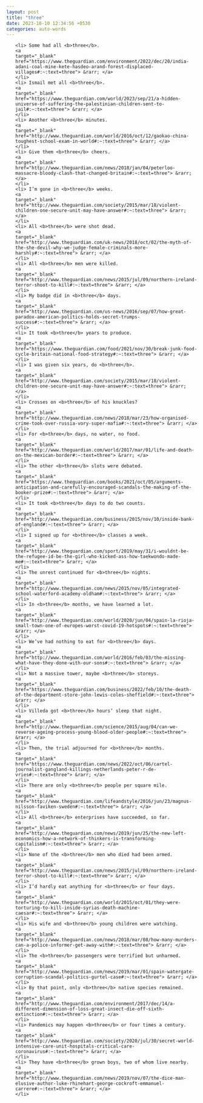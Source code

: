 ```yaml
---
layout: post
title: "three"
date: 2023-10-10 12:34:56 +0530
categories: auto-words
---
```

<ol>

    <li> Some had all <b>three</b>.
    <a 
    target="_blank" 
    href="https://www.theguardian.com/environment/2022/dec/20/india-adani-coal-mine-kete-hasdeo-arand-forest-displaced-villages#:~:text=three"> &rarr; </a>
    </li>
    <li> Ismail met all <b>three</b>.
    <a 
    target="_blank" 
    href="https://www.theguardian.com/world/2023/sep/21/a-hidden-universe-of-suffering-the-palestinian-children-sent-to-jail#:~:text=three"> &rarr; </a>
    </li>
    <li> Another <b>three</b> minutes.
    <a 
    target="_blank" 
    href="http://www.theguardian.com/world/2016/oct/12/gaokao-china-toughest-school-exam-in-world#:~:text=three"> &rarr; </a>
    </li>
    <li> Give them <b>three</b> cheers.
    <a 
    target="_blank" 
    href="http://www.theguardian.com/news/2018/jan/04/peterloo-massacre-bloody-clash-that-changed-britain#:~:text=three"> &rarr; </a>
    </li>
    <li> I’m gone in <b>three</b> weeks.
    <a 
    target="_blank" 
    href="http://www.theguardian.com/society/2015/mar/18/violent-children-one-secure-unit-may-have-answer#:~:text=three"> &rarr; </a>
    </li>
    <li> All <b>three</b> were shot dead.
    <a 
    target="_blank" 
    href="http://www.theguardian.com/uk-news/2018/oct/02/the-myth-of-the-she-devil-why-we-judge-female-criminals-more-harshly#:~:text=three"> &rarr; </a>
    </li>
    <li> All <b>three</b> men were killed.
    <a 
    target="_blank" 
    href="http://www.theguardian.com/news/2015/jul/09/northern-ireland-terror-shoot-to-kill#:~:text=three"> &rarr; </a>
    </li>
    <li> My badge did in <b>three</b> days.
    <a 
    target="_blank" 
    href="http://www.theguardian.com/us-news/2016/sep/07/how-great-paradox-american-politics-holds-secret-trumps-success#:~:text=three"> &rarr; </a>
    </li>
    <li> It took <b>three</b> years to produce.
    <a 
    target="_blank" 
    href="https://www.theguardian.com/food/2021/nov/30/break-junk-food-cycle-britain-national-food-strategy#:~:text=three"> &rarr; </a>
    </li>
    <li> I was given six years, do <b>three</b>.
    <a 
    target="_blank" 
    href="http://www.theguardian.com/society/2015/mar/18/violent-children-one-secure-unit-may-have-answer#:~:text=three"> &rarr; </a>
    </li>
    <li> Crosses on <b>three</b> of his knuckles?
    <a 
    target="_blank" 
    href="http://www.theguardian.com/news/2018/mar/23/how-organised-crime-took-over-russia-vory-super-mafia#:~:text=three"> &rarr; </a>
    </li>
    <li> For <b>three</b> days, no water, no food.
    <a 
    target="_blank" 
    href="http://www.theguardian.com/world/2017/mar/01/life-and-death-on-the-mexican-border#:~:text=three"> &rarr; </a>
    </li>
    <li> The other <b>three</b> slots were debated.
    <a 
    target="_blank" 
    href="https://www.theguardian.com/books/2021/oct/05/arguments-anticipation-and-carefully-encouraged-scandals-the-making-of-the-booker-prize#:~:text=three"> &rarr; </a>
    </li>
    <li> It took <b>three</b> days to do two counts.
    <a 
    target="_blank" 
    href="http://www.theguardian.com/business/2015/nov/10/inside-bank-of-england#:~:text=three"> &rarr; </a>
    </li>
    <li> I signed up for <b>three</b> classes a week.
    <a 
    target="_blank" 
    href="http://www.theguardian.com/sport/2019/may/31/i-wouldnt-be-the-refugee-id-be-the-girl-who-kicked-ass-how-taekwondo-made-me#:~:text=three"> &rarr; </a>
    </li>
    <li> The unrest continued for <b>three</b> nights.
    <a 
    target="_blank" 
    href="http://www.theguardian.com/news/2015/nov/05/integrated-school-waterford-academy-oldham#:~:text=three"> &rarr; </a>
    </li>
    <li> In <b>three</b> months, we have learned a lot.
    <a 
    target="_blank" 
    href="http://www.theguardian.com/world/2020/jun/04/spain-la-rioja-small-town-one-of-europes-worst-covid-19-hotspots#:~:text=three"> &rarr; </a>
    </li>
    <li> We’ve had nothing to eat for <b>three</b> days.
    <a 
    target="_blank" 
    href="http://www.theguardian.com/world/2016/feb/03/the-missing-what-have-they-done-with-our-sons#:~:text=three"> &rarr; </a>
    </li>
    <li> Not a massive tower, maybe <b>three</b> storeys.
    <a 
    target="_blank" 
    href="https://www.theguardian.com/business/2022/feb/10/the-death-of-the-department-store-john-lewis-coles-sheffield#:~:text=three"> &rarr; </a>
    </li>
    <li> Villeda got <b>three</b> hours’ sleep that night.
    <a 
    target="_blank" 
    href="http://www.theguardian.com/science/2015/aug/04/can-we-reverse-ageing-process-young-blood-older-people#:~:text=three"> &rarr; </a>
    </li>
    <li> Then, the trial adjourned for <b>three</b> months.
    <a 
    target="_blank" 
    href="https://www.theguardian.com/news/2022/oct/06/cartel-journalist-gangland-killings-netherlands-peter-r-de-vries#:~:text=three"> &rarr; </a>
    </li>
    <li> There are only <b>three</b> people per square mile.
    <a 
    target="_blank" 
    href="http://www.theguardian.com/lifeandstyle/2016/jun/23/magnus-nilsson-faviken-sweden#:~:text=three"> &rarr; </a>
    </li>
    <li> All <b>three</b> enterprises have succeeded, so far.
    <a 
    target="_blank" 
    href="http://www.theguardian.com/news/2019/jun/25/the-new-left-economics-how-a-network-of-thinkers-is-transforming-capitalism#:~:text=three"> &rarr; </a>
    </li>
    <li> None of the <b>three</b> men who died had been armed.
    <a 
    target="_blank" 
    href="http://www.theguardian.com/news/2015/jul/09/northern-ireland-terror-shoot-to-kill#:~:text=three"> &rarr; </a>
    </li>
    <li> I’d hardly eat anything for <b>three</b> or four days.
    <a 
    target="_blank" 
    href="http://www.theguardian.com/world/2015/oct/01/they-were-torturing-to-kill-inside-syrias-death-machine-caesar#:~:text=three"> &rarr; </a>
    </li>
    <li> His wife and <b>three</b> young children were watching.
    <a 
    target="_blank" 
    href="http://www.theguardian.com/news/2018/mar/08/how-many-murders-can-a-police-informer-get-away-with#:~:text=three"> &rarr; </a>
    </li>
    <li> The <b>three</b> passengers were terrified but unharmed.
    <a 
    target="_blank" 
    href="http://www.theguardian.com/news/2019/mar/01/spain-watergate-corruption-scandal-politics-gurtel-case#:~:text=three"> &rarr; </a>
    </li>
    <li> By that point, only <b>three</b> native species remained.
    <a 
    target="_blank" 
    href="http://www.theguardian.com/environment/2017/dec/14/a-different-dimension-of-loss-great-insect-die-off-sixth-extinction#:~:text=three"> &rarr; </a>
    </li>
    <li> Pandemics may happen <b>three</b> or four times a century.
    <a 
    target="_blank" 
    href="http://www.theguardian.com/society/2020/jul/30/secret-world-intensive-care-unit-hospitals-critical-care-coronavirus#:~:text=three"> &rarr; </a>
    </li>
    <li> They have <b>three</b> grown boys, two of whom live nearby.
    <a 
    target="_blank" 
    href="http://www.theguardian.com/news/2019/nov/07/the-dice-man-elusive-author-luke-rhinehart-george-cockroft-emmanuel-carrere#:~:text=three"> &rarr; </a>
    </li>
